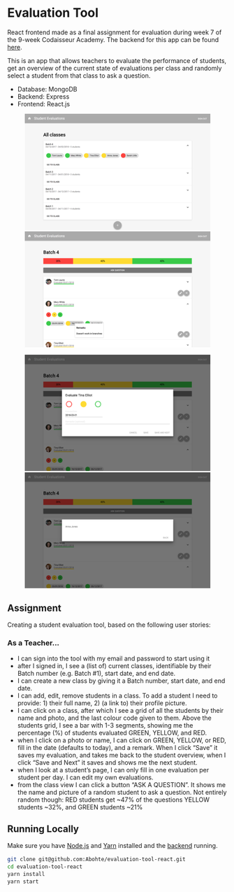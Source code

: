 # Evaluation Tool

React frontend made as a final assignment for evaluation during week 7 of the 9-week Codaisseur Academy. The backend for this app can be found [here](https://github.com/Abohte/evaluation-tool-express).

This is an app that allows teachers to evaluate the performance of students, get an overview of the current state of evaluations per class and randomly select a student from that class to ask a question.

* Database: MongoDB
* Backend: Express
* Frontend: React.js

<p align="middle">
<img src="src/images/ClassesOverview.png" width="425" />
<img src="src/images/ClassWithStudents.png" width="425" />
</p>
<p align="middle">
<img src="src/images/NewEvaluation.png" width="425" />
<img src="src/images/AskQuestion.png" width="425" />
</p>

## Assignment

Creating a student evaluation tool, based on the following user stories:

### As a Teacher...
- I can sign into the tool with my email and password to start using it
- after I signed in, I see a (list of) current classes, identifiable by their Batch number (e.g. Batch #1), start date, and end date.
- I can create a new class by giving it a Batch number, start date, and end date.
- I can add, edit, remove students in a class. To add a student I need to provide: 1) their full name, 2) (a link to) their profile picture.
- I can click on a class, after which I see a grid of all the students by their name and photo, and the last colour code given to them. Above the students grid, I see a bar with 1-3 segments, showing me the percentage (%) of students evaluated GREEN, YELLOW, and RED.
- when I click on a photo or name, I can click on GREEN, YELLOW, or RED, fill in the date (defaults to today), and a remark. When I click “Save” it saves my evaluation, and takes me back to the student overview, when I click “Save and Next” it saves and shows me the next student.
- when I look at a student’s page, I can only fill in one evaluation per student per day. I can edit my own evaluations.
- from the class view I can click a button “ASK A QUESTION”. It shows me the name and picture of a random student to ask a question. Not entirely random though: RED students get ~47% of the questions YELLOW students ~32%, and GREEN students ~21%

## Running Locally

Make sure you have [Node.js](https://nodejs.org/en/) and [Yarn](https://yarnpkg.com/lang/en/) installed and the [backend](https://github.com/Abohte/evaluation-tool-express) running.

```bash
git clone git@github.com:Abohte/evaluation-tool-react.git
cd evaluation-tool-react
yarn install
yarn start
```

